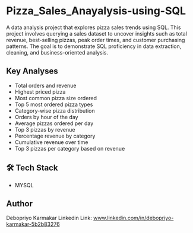 # Pizza_Sales_Anayalysis-using-SQL
A data analysis project that explores pizza sales trends using SQL. This project involves querying a sales dataset to uncover insights such as total revenue, best-selling pizzas, peak order times, and customer purchasing patterns. The goal is to demonstrate SQL proficiency in data extraction, cleaning, and business-oriented analysis.

## Key Analyses
- Total orders and revenue
- Highest priced pizza
- Most common pizza size ordered
- Top 5 most ordered pizza types
- Category-wise pizza distribution
- Orders by hour of the day
- Average pizzas ordered per day
- Top 3 pizzas by revenue
- Percentage revenue by category
- Cumulative revenue over time
- Top 3 pizzas per category based on revenue

## 🛠 Tech Stack
- MYSQL

## Author
Debopriyo Karmakar 
Linkedin Link: www.linkedin.com/in/debopriyo-karmakar-5b2b83276
